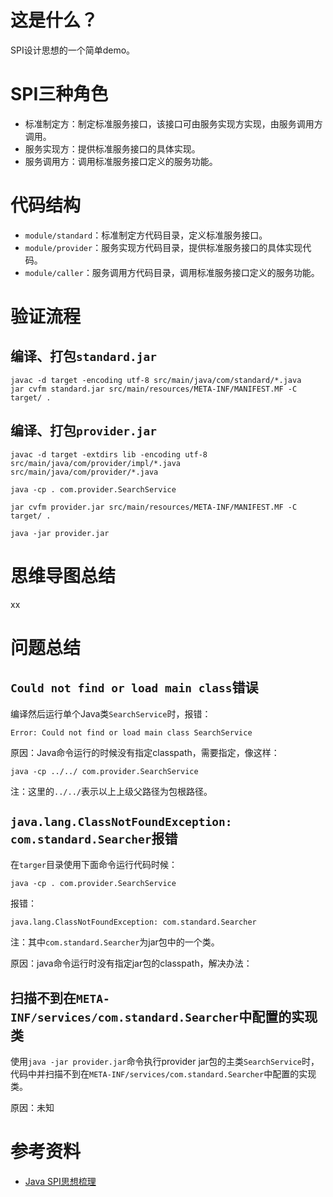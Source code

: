 # 这是什么？
SPI设计思想的一个简单demo。

# SPI三种角色
- 标准制定方：制定标准服务接口，该接口可由服务实现方实现，由服务调用方调用。
- 服务实现方：提供标准服务接口的具体实现。
- 服务调用方：调用标准服务接口定义的服务功能。

# 代码结构
- `module/standard`：标准制定方代码目录，定义标准服务接口。
- `module/provider`：服务实现方代码目录，提供标准服务接口的具体实现代码。
- `module/caller`：服务调用方代码目录，调用标准服务接口定义的服务功能。

# 验证流程
## 编译、打包`standard.jar`

```
javac -d target -encoding utf-8 src/main/java/com/standard/*.java
jar cvfm standard.jar src/main/resources/META-INF/MANIFEST.MF -C target/ .
```

## 编译、打包`provider.jar`

```
javac -d target -extdirs lib -encoding utf-8 src/main/java/com/provider/impl/*.java src/main/java/com/provider/*.java

java -cp . com.provider.SearchService

jar cvfm provider.jar src/main/resources/META-INF/MANIFEST.MF -C target/ .

java -jar provider.jar
```

# 思维导图总结
xx

# 问题总结
## `Could not find or load main class`错误
编译然后运行单个Java类`SearchService`时，报错：

``` 
Error: Could not find or load main class SearchService
```

原因：Java命令运行的时候没有指定classpath，需要指定，像这样：

``` 
java -cp ../../ com.provider.SearchService
```

注：这里的`../../`表示以上上级父路径为包根路径。

## `java.lang.ClassNotFoundException: com.standard.Searcher`报错
在`targer`目录使用下面命令运行代码时候：

```
java -cp . com.provider.SearchService
```

报错：

```
java.lang.ClassNotFoundException: com.standard.Searcher
```

注：其中`com.standard.Searcher`为jar包中的一个类。

原因：java命令运行时没有指定jar包的classpath，解决办法：

## 扫描不到在`META-INF/services/com.standard.Searcher`中配置的实现类
使用`java -jar provider.jar`命令执行provider jar包的主类`SearchService`时，代码中并扫描不到在`META-INF/services/com.standard.Searcher`中配置的实现类。

原因：未知

# 参考资料
- [Java SPI思想梳理](https://zhuanlan.zhihu.com/p/28909673)
